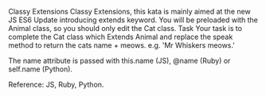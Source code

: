 Classy Extensions
Classy Extensions, this kata is mainly aimed at the new JS ES6 Update introducing extends keyword. You will be preloaded with the Animal class, so you should only edit the Cat class.
Task
Your task is to complete the Cat class which Extends Animal and replace the speak method to return the cats name + meows. e.g. 'Mr Whiskers meows.'

The name attribute is passed with this.name (JS), @name (Ruby) or self.name (Python).

Reference: JS, Ruby, Python.
